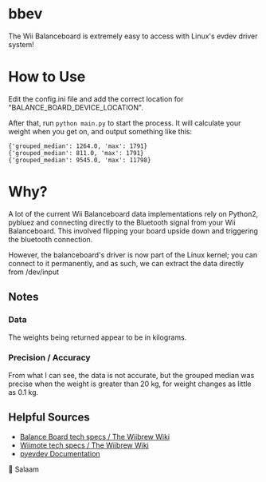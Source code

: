 # bbev
The Wii Balanceboard is extremely easy to access with Linux's evdev driver system!

# How to Use
Edit the config.ini file and add the correct location for "BALANCE_BOARD_DEVICE_LOCATION".

After that, run `python main.py` to start the process.  It will calculate your weight when you get on, and output something like this:

```python3
{'grouped_median': 1264.0, 'max': 1791}
{'grouped_median': 811.0, 'max': 1791}
{'grouped_median': 9545.0, 'max': 11798}
```

# Why?
A lot of the current Wii Balanceboard data implementations rely on Python2, pybluez and connecting directly to the Bluetooth signal from your Wii Balanceboard.  This involved flipping your board upside down and triggering the bluetooth connection.

However, the balanceboard's driver is now part of the Linux kernel; you can connect to it permanently, and as such, we can extract the data directly from /dev/input

## Notes
### Data
The weights being returned appear to be in kilograms.  

### Precision / Accuracy
From what I can see, the data is not accurate, but the grouped median was precise when the weight is greater than 20 kg, for weight changes as little as 0.1 kg.

## Helpful Sources

- [Balance Board tech specs / The Wiibrew Wiki](http://wiibrew.org/wiki/Wii_Balance_Board)
- [Wiimote tech specs / The Wiibrew Wiki](http://wiibrew.org/wiki/Wiimote)
- [pyevdev Documentation](https://python-evdev.readthedocs.io/en/latest/index.html)

:wave: Salaam
